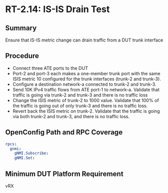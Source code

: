 # RT-2.14: IS-IS Drain Test

## Summary

Ensure that IS-IS metric change can drain traffic from a DUT trunk interface

## Procedure
* Connect three ATE ports to the DUT
* Port-2 and port-3 each makes a one-member trunk port with the same ISIS metric 10 configured for the trunk interfaces (trunk-2 and trunk-3).  
* Configure a destination network-a connected to trunk-2 and trunk-3.
* Send 10K IPv4 traffic flows from ATE port-1 to network-a. Validate that traffic is going via trunk-2 and trunk-3 and there is no traffic loss
* Change the ISIS metric of trunk-2 to 1000 value. Validate that 100% of the traffic is going out of only trunk-3 and there is no traffic loss.
* Revert back the ISIS metric on trunk-2. Validate that the traffic is going via both trunk-2 and trunk-3, and there is no traffic loss.

## OpenConfig Path and RPC Coverage
```yaml
rpcs:
  gnmi:
    gNMI.Subscribe:
    gNMI.Set:
```

## Minimum DUT Platform Requirement

vRX
